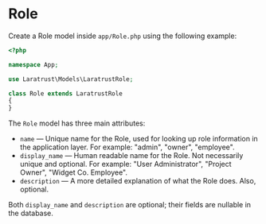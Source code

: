 # Role

Create a Role model inside `app/Role.php` using the following example:

```php
<?php

namespace App;

use Laratrust\Models\LaratrustRole;

class Role extends LaratrustRole
{
}
```

The `Role` model has three main attributes:

* `name` — Unique name for the Role, used for looking up role information in the application layer. For example: "admin", "owner", "employee".
* `display_name` — Human readable name for the Role. Not necessarily unique and optional. For example: "User Administrator", "Project Owner", "Widget  Co. Employee".
* `description` — A more detailed explanation of what the Role does. Also, optional.

Both `display_name` and `description` are optional; their fields are nullable in the database.